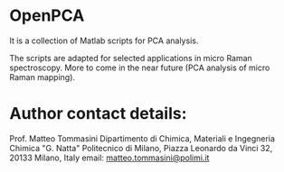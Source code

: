 # OpenPCA
 It is a collection of Matlab scripts for PCA analysis.

 The scripts are adapted for selected applications in micro Raman spectroscopy. More to come in the near future (PCA analysis of micro Raman mapping).

# Author contact details:
 Prof. Matteo Tommasini
 Dipartimento di Chimica, Materiali e Ingegneria Chimica "G. Natta"
 Politecnico di Milano, Piazza Leonardo da Vinci 32, 20133 Milano, Italy
 email: matteo.tommasini@polimi.it


